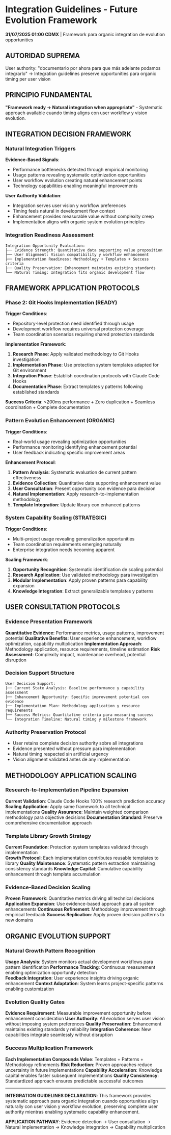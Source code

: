 # Integration Guidelines - Future Evolution Framework

**31/07/2025 01:00 CDMX** | Framework para organic integration de evolution opportunities

## AUTORIDAD SUPREMA
User authority: "documentarlo por ahora para que más adelante podamos integrarlo" → Integration guidelines preserve opportunities para organic timing per user vision

## PRINCIPIO FUNDAMENTAL
**"Framework ready → Natural integration when appropriate"** - Systematic approach available cuando timing aligns con user workflow y vision evolution.

## INTEGRATION DECISION FRAMEWORK

### Natural Integration Triggers
**Evidence-Based Signals**:
- Performance bottlenecks detected through empirical monitoring
- Usage patterns revealing systematic optimization opportunities  
- User workflow evolution creating natural enhancement points
- Technology capabilities enabling meaningful improvements

**User Authority Validation**:
- Integration serves user vision y workflow preferences
- Timing feels natural in development flow context
- Enhancement provides measurable value without complexity creep
- Implementation aligns with organic system evolution principles

### Integration Readiness Assessment
```
Integration Opportunity Evaluation:
├── Evidence Strength: Quantitative data supporting value proposition
├── User Alignment: Vision compatibility y workflow enhancement
├── Implementation Readiness: Methodology + Templates + Success criteria
├── Quality Preservation: Enhancement maintains existing standards
└── Natural Timing: Integration fits organic development flow
```

## FRAMEWORK APPLICATION PROTOCOLS

### Phase 2: Git Hooks Implementation (READY)
**Trigger Conditions**:
- Repository-level protection need identified through usage
- Development workflow requires universal protection coverage
- Team coordination scenarios requiring shared protection standards

**Implementation Framework**:
1. **Research Phase**: Apply validated methodology to Git Hooks investigation
2. **Implementation Phase**: Use protection system templates adapted for Git environment
3. **Integration Phase**: Establish coordination protocols with Claude Code Hooks
4. **Documentation Phase**: Extract templates y patterns following established standards

**Success Criteria**: <200ms performance + Zero duplication + Seamless coordination + Complete documentation

### Pattern Evolution Enhancement (ORGANIC)
**Trigger Conditions**:
- Real-world usage revealing optimization opportunities
- Performance monitoring identifying enhancement potential
- User feedback indicating specific improvement areas

**Enhancement Protocol**:
1. **Pattern Analysis**: Systematic evaluation de current pattern effectiveness
2. **Evidence Collection**: Quantitative data supporting enhancement value
3. **User Consultation**: Present opportunity con evidence para decision
4. **Natural Implementation**: Apply research-to-implementation methodology
5. **Template Integration**: Update library con enhanced patterns

### System Capability Scaling (STRATEGIC)
**Trigger Conditions**:
- Multi-project usage revealing generalization opportunities
- Team coordination requirements emerging naturally
- Enterprise integration needs becoming apparent

**Scaling Framework**:
1. **Opportunity Recognition**: Systematic identification de scaling potential
2. **Research Application**: Use validated methodology para investigation
3. **Modular Implementation**: Apply proven patterns para capability expansion
4. **Knowledge Integration**: Extract generalizable templates y patterns

## USER CONSULTATION PROTOCOLS

### Evidence Presentation Framework
**Quantitative Evidence**: Performance metrics, usage patterns, improvement potential
**Qualitative Benefits**: User experience enhancement, workflow optimization, capability multiplication
**Implementation Approach**: Methodology application, resource requirements, timeline estimation
**Risk Assessment**: Complexity impact, maintenance overhead, potential disruption

### Decision Support Structure
```
User Decision Support:
├── Current State Analysis: Baseline performance y capability assessment
├── Enhancement Opportunity: Specific improvement potential con evidence
├── Implementation Plan: Methodology application y resource requirements
├── Success Metrics: Quantitative criteria para measuring success
└── Integration Timeline: Natural timing y milestone framework
```

### Authority Preservation Protocol
- User retains complete decision authority sobre all integrations
- Evidence presented without pressure para implementation
- Natural timing respected sin artificial urgency
- Vision alignment validated antes de any implementation

## METHODOLOGY APPLICATION SCALING

### Research-to-Implementation Pipeline Expansion
**Current Validation**: Claude Code Hooks 100% research prediction accuracy
**Scaling Application**: Apply same framework to all technical implementations
**Quality Assurance**: Maintain weighted comparison methodology para objective decisions
**Documentation Standard**: Preserve comprehensive documentation approach

### Template Library Growth Strategy
**Current Foundation**: Protection system templates validated through implementation  
**Growth Protocol**: Each implementation contributes reusable templates to library
**Quality Maintenance**: Systematic pattern extraction maintaining consistency standards
**Knowledge Capital**: Cumulative capability enhancement through template accumulation

### Evidence-Based Decision Scaling
**Proven Framework**: Quantitative metrics driving all technical decisions
**Application Expansion**: Use evidence-based approach para all system enhancements
**Continuous Refinement**: Methodology improvement through empirical feedback
**Success Replication**: Apply proven decision patterns to new domains

## ORGANIC EVOLUTION SUPPORT

### Natural Growth Pattern Recognition
**Usage Analysis**: System monitors actual development workflows para pattern identification
**Performance Tracking**: Continuous measurement enabling optimization opportunity detection  
**Feedback Integration**: User experience insights driving organic enhancement
**Context Adaptation**: System learns project-specific patterns enabling customization

### Evolution Quality Gates
**Evidence Requirement**: Measurable improvement opportunity before enhancement consideration
**User Authority**: All evolution serves user vision without imposing system preferences
**Quality Preservation**: Enhancement maintains existing standards y reliability
**Integration Coherence**: New capabilities integrate seamlessly without disruption

### Success Multiplication Framework
**Each Implementation Compounds Value**: Templates + Patterns + Methodology refinements
**Risk Reduction**: Proven approaches reduce uncertainty in future implementations
**Capability Acceleration**: Knowledge capital enables faster subsequent implementations
**Quality Consistency**: Standardized approach ensures predictable successful outcomes

---

**INTEGRATION GUIDELINES DECLARATION**: This framework provides systematic approach para organic integration cuando opportunities align naturally con user vision y workflow evolution, preserving complete user authority mientras enabling systematic capability enhancement.

**APPLICATION PATHWAY**: Evidence detection → User consultation → Natural implementation → Knowledge integration → Capability multiplication